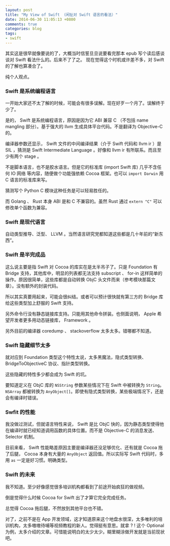 ```yaml
---
layout: post
title: "My View of Swift （闲扯对 Swift 语言的看法）"
date: 2014-06-30 11:05:13 +0800
comments: true
categories: blog
tags:
- swift
---
```


其实这是很早就像要说的了，大概当时信誓旦旦说要看完那本 epub 写个读后感谈谈对 Swift 看法什么的。后来不了了之。
现在觉得这个时机或许差不多，对 Swift 的了解也算凑合了。

纯个人观点。

### Swift 是系统编程语言

一开始大家还不太了解的时候，可能会有很多误解。现在好歹一个月了。误解终于少了。

是的， Swift 是系统编程语言，原因是因为它 ABI 兼容 C （不包括 name mangling 部分）。基于强大的 llvm 生成具体平台代码。不是翻译为 Objective-C 的。

编译器参数还显示， Swift 文件的中间编译结果（介于 Swift 代码和 llvm ir ）是 SIL ，猜测是 Swift Intermediate Language 。好像和 llvm ir 有所联系。而且至少有两个 stage 。

不是脚本语言，也不是胶水语言。但是它的标准库 (import Swift 库) 几乎不含任何 IO 网络 等内容，随便做个功能强依赖 Cocoa 框架。也可以 ``import Darwin`` 用 C 语言的标准库来写。

猜测写个 Python C 模块这种任务是可以轻易胜任的。

而 Golang 、 Rust 本身 ABI 是和 C 不兼容的。虽然 Rust 通过 ``extern "C"`` 可以修改单个函数为兼容。

### Swift 是现代语言

自动类型推导、泛型、 LLVM 。当然语言研究党都知道这些都是几十年前的“新东西”。

### Swift 是半完成品

这么说主要是指 Swift 对 Cocoa 的库实在是太半吊子了。只是 Foundation 有 Bridge 支持，其他库中，明显的列表都无法支持 subscript 、 for-in 这样简单的操作。原因很简单，这些库都是自动转换 ObjC 头文件而来（参考模块那篇文章）。没有额外的封装代码。

所以其实真要用起来，可能会很纠结。或者可以预计很快就有第三方的 Bridge 库给这些类型加上舒服的 Swift 支持。

另外命令行没有静态链接库支持。只能用其他命令拼装。也侧面说明， Apple 希望开发者更多用动态链接库， Framework 。

另外目前的编译器 coredump 、 stackoverflow 太多太多。错哪都不知道。

### Swift 隐藏细节太多

就对应到 Foundation 类型这个特性太说，太多黑魔法，隐式类型转换、 BridgeToObjectiveC 协议、指针类型转换。

这些隐藏的特性多少都会成为 Swift 的坑。

要知道定义在 ObjC 库的 ``NSString`` 参数某些情况下在 Swift 中被转换为 ``String``。 ``NSArray`` 都被转换为 ``AnyObject[]``。即使有隐式类型转换，某些极端情况下，还是会有编译时错误。

### Swfit 的性能

我没做过测试，但就语言特性来说， Swift 是比 ObjC 快的，因为静态类型使得他在编译时就已经知道调用函数的具体位置。而不是 Objective-C 的消息发送、 Selector 机制。

目前来看， Swift 性能略差原因主要是编译器还没足够优化、还有就是 Cocoa 拖了后腿， Cocoa 本身有大量的 ``AnyObject`` 返回值。所以实际写 Swift 代码时，多用 ``as`` 一定是好习惯。明确类型。

### Swift 的未来

我不知道。至少好像感觉很多培训机构都看到了前途开始疯狂的做视频。

倒是觉得什么时候 Cocoa for Swift 出了才算它完全完成任务。

总觉得 Cocoa 拖后腿，不然放到其他平台也不错。

对了，之前不是在 App 开发领域，这才知道原来这个地盘水很深，太多唯利的培训机构，太多嗷嗷待哺等视频教程的新人。觉得挺有意思。就拿 ? ! 这个 Optional 为例，太多介绍的文章。可惜能说明白的太少太少。糊里糊涂做开发就是当前现状吧。
